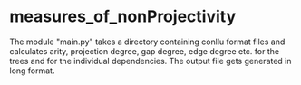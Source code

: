 # measures_of_nonProjectivity
The module "main.py" takes a directory containing conllu format files and calculates arity, projection degree, gap degree, edge degree etc. for the trees and for the individual dependencies. The output file gets generated in long format.
